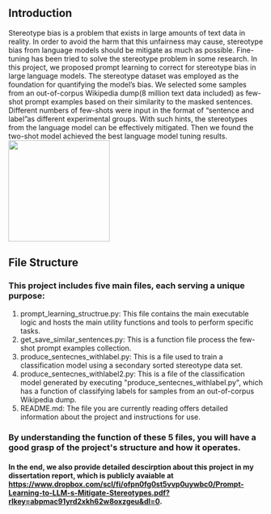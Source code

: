 ## Introduction

Stereotype bias is a problem that exists in large amounts of text data in reality. In order to avoid the harm that this unfairness may cause, stereotype bias from language models should be mitigate as much as possible. Fine-tuning has been tried to solve the stereotype problem in some research. 
In this project, we proposed prompt learning to correct for stereotype bias in large language models. The stereotype dataset was employed as the foundation for quantifying the model’s bias. We selected some samples from an out-of-corpus Wikipedia dump(8 million text data included) as few-shot prompt examples based on their similarity to the masked sentences. Different numbers of few-shots were input in the format of “sentence and label”as different experimental groups. With such hints, the stereotypes from the language model can be effectively mitigated. Then we found the two-shot model achieved the best language model tuning results.
<img src="[https://www.example.com/path/to/image.jpg](https://www.dropbox.com/scl/fi/q1v2c43ruun9v5wbkncal/data_structure.png?rlkey=b02yq7vrbcd77jdm4wu6x2zdv&dl=0)" width="200" height="200" align="center">
## File Structure

### This project includes five main files, each serving a unique purpose:
1. prompt_learning_structrue.py: This file contains the main executable logic and hosts the main utility functions and tools to perform specific tasks.
2. get_save_similar_sentences.py: This is a function file process the few-shot prompt examples collection.
3. produce_sentecnes_withlabel.py: This is a file used to train a classification model using a secondary sorted stereotype data set.
4. produce_sentecnes_withlabel2.py: This is a file of the classification model generated by executing "produce_sentecnes_withlabel.py", which has a function of classifying labels for samples from an out-of-corpus Wikipedia dump.
5. README.md: The file you are currently reading offers detailed information about the project and instructions for use.
   


### By understanding the function of these 5 files, you will have a good grasp of the project's structure and how it operates.

#### In the end, we also provide detailed descirption about this project in my dissertation report, which is publicly avaiable at https://www.dropbox.com/scl/fi/ofpn0fg0st5vvp0uywbc0/Prompt-Learning-to-LLM-s-Mitigate-Stereotypes.pdf?rlkey=abpmac91yrd2xkh62w8oxzgeu&dl=0.
